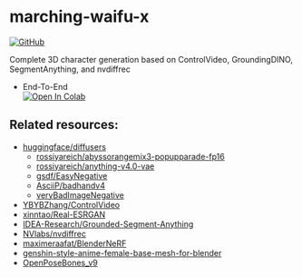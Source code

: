 # marching-waifu-x

<p>
    <a href="https://github.com/rossiyareich/marching-waifu-x/blob/main/LICENSE">
        <img alt="GitHub" src="https://img.shields.io/github/license/rossiyareich/marching-waifu-x">
    </a>
</p>

Complete 3D character generation based on ControlVideo, GroundingDINO, SegmentAnything, and nvdiffrec

- End-To-End
<br>[![Open In Colab](https://colab.research.google.com/assets/colab-badge.svg)](https://colab.research.google.com/github/rossiyareich/marching-waifu-x/blob/main/ipynb/end2end_colab.ipynb)

## Related resources:
- [huggingface/diffusers](https://github.com/huggingface/diffusers)
    - [rossiyareich/abyssorangemix3-popupparade-fp16](https://huggingface.co/rossiyareich/abyssorangemix3-popupparade-fp16)
    - [rossiyareich/anything-v4.0-vae](https://huggingface.co/rossiyareich/anything-v4.0-vae)
    - [gsdf/EasyNegative](https://huggingface.co/datasets/gsdf/EasyNegative)
    - [AsciiP/badhandv4](https://huggingface.co/AsciiP/badhandv4)
    - [veryBadImageNegative](https://civitai.com/models/11772)
- [YBYBZhang/ControlVideo](https://github.com/YBYBZhang/ControlVideo)
- [xinntao/Real-ESRGAN](https://github.com/xinntao/Real-ESRGAN)
- [IDEA-Research/Grounded-Segment-Anything](https://github.com/IDEA-Research/Grounded-Segment-Anything)
- [NVlabs/nvdiffrec](https://github.com/NVlabs/nvdiffrec)
- [maximeraafat/BlenderNeRF](https://github.com/maximeraafat/BlenderNeRF)
- [genshin-style-anime-female-base-mesh-for-blender](https://sketchfab.com/3d-models/genshin-style-anime-female-base-mesh-for-blender-c2d6727e8c9742feb9a4a3bccac6e0e0)
- [OpenPoseBones_v9](https://toyxyz.gumroad.com/l/ciojz)